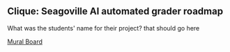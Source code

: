 ## Clique: Seagoville AI automated grader roadmap

What was the students' name for their project? that should go here

[Mural Board](https://app.mural.co/t/globalgivingcampaign5058/m/globalgivingcampaign5058/1602597957206/a69df8278af2af27f68aac4be499a369ffb6abc8)
